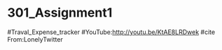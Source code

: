# 301_Assignment1
#Traval_Expense_tracker
#YouTube:http://youtu.be/KtAE8LRDwek
#cite From:LonelyTwitter
